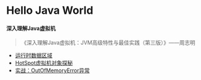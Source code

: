 #  Hello Java World

#### 深入理解Java虚拟机

>《深入理解Java虚拟机：JVM高级特性与最佳实践（第三版）》——周志明

* [运行时数据区域](https://github.com/QGprogrammer/myBlog/blob/master/深入理解Java虚拟机/01_运行时数据区域.md)
* [HotSpot虚拟机对象探秘](https://github.com/QGprogrammer/myBlog/blob/master/深入理解Java虚拟机/02_HotSpot虚拟机对象探秘.md)
* [实战：OutOfMemoryError异常](https://github.com/QGprogrammer/myBlog/blob/master/深入理解Java虚拟机/03_实战：OutOfMemoryError异常.md)